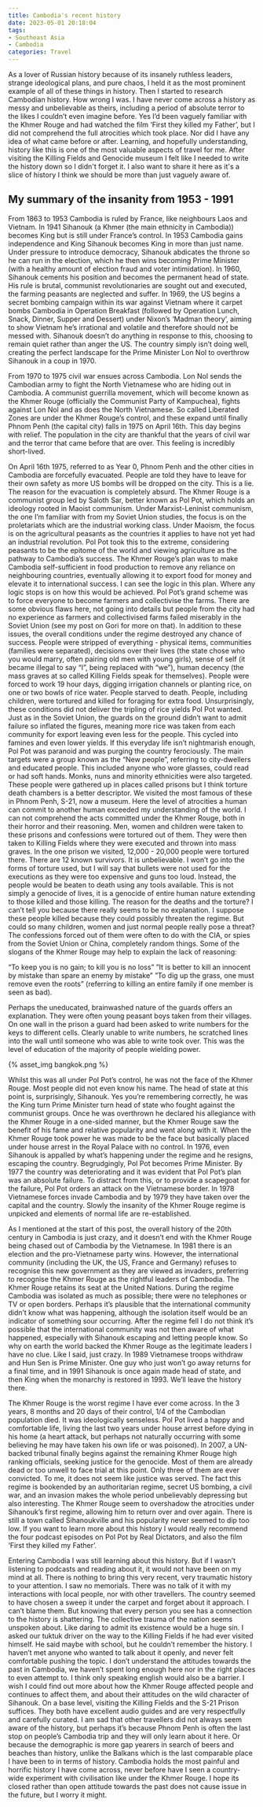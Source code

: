 ```yaml
---
title: Cambodia's recent history
date: 2023-05-01 20:18:04
tags:
- Southeast Asia
- Cambodia
categories: Travel
---
```

As a lover of Russian history because of its insanely ruthless leaders, strange ideological plans, and pure chaos, I held it as the most prominent example of all of these things in history. Then I started to research Cambodian history. How wrong I was. I have never come across a history as messy and unbelievable as theirs, including a period of absolute terror to the likes I couldn’t even imagine before. Yes I’d been vaguely familiar with the Khmer Rouge and had watched the film ‘First they killed my Father’, but I did not comprehend the full atrocities which took place. Nor did I have any idea of what came before or after. Learning, and hopefully understanding, history like this is one of the most valuable aspects of travel for me. After visiting the Killing Fields and Genocide museum I felt like I needed to write the history down so I didn't forget it. I also want to share it here as it's a slice of history I think we should be more than just vaguely aware of.

## My summary of the insanity from 1953 - 1991

From 1863 to 1953 Cambodia is ruled by France, like neighbours Laos and Vietnam. In 1941 Sihanouk (a Khmer (the main ethnicity in Cambodia)) becomes King but is still under France’s control. In 1953 Cambodia gains independence and King Sihanouk becomes King in more than just name. Under pressure to introduce democracy, Sihanouk abdicates the throne so he can run in the election, which he then wins becoming Prime Minister (with a healthy amount of election fraud and voter intimidation). In 1960, Sihanouk cements his position and becomes the permanent head of state. His rule is brutal, communist revolutionaries are sought out and executed, the farming peasants are neglected and suffer. In 1969, the US begins a secret bombing campaign within its war against Vietnam where it carpet bombs Cambodia in Operation Breakfast (followed by Operation Lunch, Snack, Dinner, Supper and Dessert) under Nixon’s ‘Madman theory’, aiming to show Vietnam he’s irrational and volatile and therefore should not be messed with. Sihanouk doesn’t do anything in response to this, choosing to remain quiet rather than anger the US. The country simply isn’t doing well, creating the perfect landscape for the Prime Minister Lon Nol to overthrow Sihanouk in a coup in 1970. 

From 1970 to 1975 civil war ensues across Cambodia. Lon Nol sends the Cambodian army to fight the North Vietnamese who are hiding out in Cambodia. A communist guerrilla movement, which will become known as the Khmer Rouge (officially the Communist Party of Kampuchea), fights against Lon Nol and as does the North Vietnamese. So called Liberated Zones are under the Khmer Rouge’s control, and these expand until finally Phnom Penh (the capital city) falls in 1975 on April 16th. This day begins with relief. The population in the city are thankful that the years of civil war and the terror that came before that are over. This feeling is incredibly short-lived.

On April 16th 1975, referred to as Year 0, Phnom Penh and the other cities in Cambodia are forcefully evacuated. People are told they have to leave for their own safety as more US bombs will be dropped on the city. This is a lie. The reason for the evacuation is completely absurd. The Khmer Rouge is a communist group led by Saloth Sar, better known as Pol Pot, which holds an ideology rooted in Maoist communism. Under Marxist-Leninist communism, the one I’m familiar with from my Soviet Union studies, the focus is on the proletariats which are the industrial working class. Under Maoism, the focus is on the agricultural peasants as the countries it applies to have not yet had an industrial revolution. Pol Pot took this to the extreme, considering peasants to be the epitome of the world and viewing agriculture as the pathway to Cambodia’s success. The Khmer Rouge’s plan was to make Cambodia self-sufficient in food production to remove any reliance on neighbouring countries, eventually allowing it to export food for money and elevate it to international success. I can see the logic in this plan. Where any logic stops is on how this would be achieved. Pol Pot’s grand scheme was to force everyone to become farmers and collectivise the farms. There are some obvious flaws here, not going into details but people from the city had no experience as farmers and collectivised farms failed miserably in the Soviet Union (see my post on Gori for more on that). In addition to these issues, the overall conditions under the regime destroyed any chance of success. People were stripped of everything - physical items, communities (families were separated), decisions over their lives (the state chose who you would marry, often pairing old men with young girls), sense of self (it became illegal to say “I”, being replaced with “we”), human decency (the mass graves at so called Killing Fields speak for themselves). People were forced to work 19 hour days, digging irrigation channels or planting rice, on one or two bowls of rice water. People starved to death. People, including children, were tortured and killed for foraging for extra food. Unsurprisingly, these conditions did not deliver the tripling of rice yields Pol Pot wanted. Just as in the Soviet Union, the guards on the ground didn’t want to admit failure so inflated the figures, meaning more rice was taken from each community for export leaving even less for the people. This cycled into famines and even lower yields. If this everyday life isn’t nightmarish enough, Pol Pot was paranoid and was purging the country ferociously. The main targets were a group known as the “New people”, referring to city-dwellers and educated people. This included anyone who wore glasses, could read or had soft hands. Monks, nuns and minority ethnicities were also targeted. These people were gathered up in places called prisons but I think torture death chambers is a better descriptor. We visited the most famous of these in Phnom Penh, S-21, now a museum. Here the level of atrocities a human can commit to another human exceeded my understanding of the world. I can not comprehend the acts committed under the Khmer Rouge, both in their horror and their reasoning. Men, women and children were taken to these prisons and confessions were tortured out of them. They were then taken to Killing Fields where they were executed and thrown into mass graves. In the one prison we visited, 12,000 - 20,000 people were tortured there. There are 12 known survivors. It is unbelievable. I won’t go into the forms of torture used, but I will say that bullets were not used for the executions as they were too expensive and guns too loud. Instead, the people would be beaten to death using any tools available. This is not simply a genocide of lives, it is a genocide of entire human nature extending to those killed and those killing. The reason for the deaths and the torture? I can’t tell you because there really seems to be no explanation. I suppose these people killed because they could possibly threaten the regime. But could so many children, women and just normal people really pose a threat? The confessions forced out of them were often to do with the CIA, or spies from the Soviet Union or China, completely random things. Some of the slogans of the Khmer Rouge may help to explain the lack of reasoning:

“To keep you is no gain; to kill you is no loss”
”It is better to kill an innocent by mistake than spare an enemy by mistake”
”To dig up the grass, one must remove even the roots” (referring to killing an entire family if one member is seen as bad).

Perhaps the uneducated, brainwashed nature of the guards offers an explanation. They were often young peasant boys taken from their villages. On one wall in the prison a guard had been asked to write numbers for the keys to different cells. Clearly unable to write numbers, he scratched lines into the wall until someone who was able to write took over. This was the level of education of the majority of people wielding power.

{% asset_img bangkok.png %}

Whilst this was all under Pol Pot’s control, he was not the face of the Khmer Rouge. Most people did not even know his name. The head of state at this point is, surprisingly, Sihanouk. Yes you’re remembering correctly, he was the King turn Prime Minister turn head of state who fought against the communist groups. Once he was overthrown he declared his allegiance with the Khmer Rouge in a one-sided manner, but the Khmer Rouge saw the benefit of his fame and relative popularity and went along with it. When the Khmer Rouge took power he was made to be the face but basically placed under house arrest in the Royal Palace with no control. In 1976, even Sihanouk is appalled by what’s happening under the regime and he resigns, escaping the country. Begrudgingly, Pol Pot becomes Prime Minister. By 1977 the country was deteriorating and it was evident that Pol Pot’s plan was an absolute failure. To distract from this, or to provide a scapegoat for the failure, Pol Pot orders an attack on the Vietnamese border. In 1978 Vietnamese forces invade Cambodia and by 1979 they have taken over the capital and the country. Slowly the insanity of the Khmer Rouge regime is unpicked and elements of normal life are re-established. 

As I mentioned at the start of this post, the overall history of the 20th century in Cambodia is just crazy, and it doesn’t end with the Khmer Rouge being chased out of Cambodia by the Vietnamese. In 1981 there is an election and the pro-Vietnamese party wins. However, the international community (including the UK, the US, France and Germany) refuses to recognise this new government as they are viewed as invaders, preferring to recognise the Khmer Rouge as the rightful leaders of Cambodia. The Khmer Rouge retains its seat at the United Nations. During the regime Cambodia was isolated as much as possible; there were no telephones or TV or open borders. Perhaps it’s plausible that the international community didn’t know what was happening, although the isolation itself would be an indicator of something sour occurring. After the regime fell I do not think it’s possible that the international community was not then aware of what happened, especially with Sihanouk escaping and letting people know. So why on earth the world backed the Khmer Rouge as the legitimate leaders I have no clue. Like I said, just crazy. In 1989 Vietnamese troops withdraw and Hun Sen is Prime Minister. One guy who just won’t go away returns for a final time, and in 1991 Sihanouk is once again made head of state, and then King when the monarchy is restored in 1993. We’ll leave the history there.

The Khmer Rouge is the worst regime I have ever come across. In the 3 years, 8 months and 20 days of their control, 1/4 of the Cambodian population died. It was ideologically senseless. Pol Pot lived a happy and comfortable life, living the last two years under house arrest before dying in his home (a heart attack, but perhaps not naturally occurring with some believing he may have taken his own life or was poisoned). In 2007, a UN-backed tribunal finally begins against the remaining Khmer Rouge high ranking officials, seeking justice for the genocide. Most of them are already dead or too unwell to face trial at this point. Only three of them are ever convicted. To me, it does not seem like justice was served. The fact this regime is bookended by an authoritarian regime, secret US bombing, a civil war, and an invasion makes the whole period unbelievably depressing but also interesting. The Khmer Rouge seem to overshadow the atrocities under Sihanouk’s first regime, allowing him to return over and over again. There is still a town called Sihanoukville and his popularity never seemed to dip too low. If you want to learn more about this history I would really recommend the four podcast episodes on Pol Pot by Real Dictators, and also the film ‘First they killed my Father’.

Entering Cambodia I was still learning about this history. But if I wasn’t listening to podcasts and reading about it, it would not have been on my mind at all. There is nothing to bring this very recent, very traumatic history to your attention. I saw no memorials. There was no talk of it with my interactions with local people, nor with other travellers. The country seemed to have chosen a sweep it under the carpet and forget about it approach. I can’t blame them. But knowing that every person you see has a connection to the history is shattering. The collective trauma of the nation seems unspoken about. Like daring to admit its existence would be a huge sin. I asked our tuktuk driver on the way to the Killing Fields if he had ever visited himself. He said maybe with school, but he couldn’t remember the history. I haven’t met anyone who wanted to talk about it openly, and never felt comfortable pushing the topic. I don’t understand the attitudes towards the past in Cambodia, we haven’t spent long enough here nor in the right places to even attempt to. I think only speaking english would also be a barrier. I wish I could find out more about how the Khmer Rouge affected people and continues to affect them, and about their attitudes on the wild character of Sihanouk. On a base level, visiting the Killing Fields and the S-21 Prison suffices. They both have excellent audio guides and are very respectfully and carefully curated. I am sad that other travellers did not always seem aware of the history, but perhaps it’s because Phnom Penh is often the last stop on people’s Cambodia trip and they will only learn about it here. Or because the demographic is more gap yearers in search of beers and beaches than history, unlike the Balkans which is the last comparable place I have been to in terms of history. Cambodia holds the most painful and horrific history I have come across, never before have I seen a country-wide experiment with civilisation like under the Khmer Rouge. I hope its closed rather than open attitude towards the past does not cause issue in the future, but I worry it might.